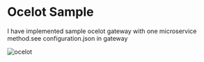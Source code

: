 # Ocelot Sample

I have implemented sample ocelot gateway with one microservice method.see configuration.json in gateway

![ocelot](https://user-images.githubusercontent.com/27567473/139248194-506c318c-7d66-4b60-9f17-6c0f4e46862c.png)
